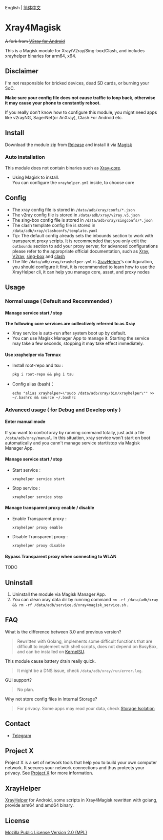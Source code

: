 English | [简体中文](README_zh_CN.md)

# Xray4Magisk

~~A fork from [V2ray for Android](https://github.com/Magisk-Modules-Repo/v2ray)~~

This is a Magisk module for Xray/V2ray/Sing-box/Clash, and includes xrayhelper binaries for arm64, x64.

## Disclaimer

I'm not responsible for bricked devices, dead SD cards, or burning your SoC.

**Make sure your config file does not cause traffic to loop back, otherwise it may cause your phone to constantly reboot.**

If you really don't know how to configure this module, you mignt need apps like v2rayNG, SagerNet(or AnXray), Clash For Android etc.

## Install

Download the module zip from [Release](https://github.com/Asterisk4Magisk/Xray4Magisk/releases) and install it via [Magisk](https://github.com/topjohnwu/Magisk)

### Auto installation

This module does not contain binaries such as [Xray-core](https://github.com/XTLS/Xray-core).

- Using Magisk to install.  
  You can configure the `xrayhelper.yml` inside, to choose core

## Config

- The xray config file is stored in `/data/adb/xray/confs/*.json`
- The v2ray config file is stored in `/data/adb/xray/v2ray.v5.json`
- The sing-box config file is stored in `/data/adb/xray/singconfs/*.json`
- The clash template config file is stored in `/data/adb/xray/clashconfs/template.yaml`
- Tip: The default config already sets the inbounds section to work with transparent proxy scripts. It is recommended that you only edit the `outbounds` section to add your proxy server, for advanced configurations please refer to the appropriate official documentation, such as [Xray](https://xtls.github.io/), [V2ray](https://www.v2fly.org/), [sing-box](https://sing-box.sagernet.org/) and [clash](https://dreamacro.github.io/clash/)
- The file `/data/adb/xray/xrayhelper.yml` is [XrayHelper](https://github.com/Asterisk4Magisk/XrayHelper)'s configuration, you should configure it first, it is recommended to learn how to use the XrayHelper cli, it can help you manage core, asset, and proxy nodes

## Usage

### Normal usage ( Default and Recommended )

#### Manage service start / stop

**The following core services are collectively referred to as Xray**

- Xray service is auto-run after system boot up by default.
- You can use Magisk Manager App to manage it. Starting the service may take a few seconds, stopping it may take effect immediately.

#### Use xrayhelper via Termux

- Install root-repo and tsu :

    `pkg i root-repo && pkg i tsu`
- Config alias (bash)：

    `echo "alias xrayhelper=\"sudo /data/adb/xray/bin/xrayhelper\"" >> ~/.bashrc && source ~/.bashrc`

### Advanced usage ( for Debug and Develop only )

#### Enter manual mode

If you want to control xray by running command totally, just add a file `/data/adb/xray/manual`. In this situation, xray service won't start on boot automatically and you cann't manage service start/stop via Magisk Manager App.

#### Manage service start / stop
- Start service :

    `xrayhelper service start`

- Stop service :

    `xrayhelper service stop`

#### Manage transparent proxy enable / disable

  - Enable Transparent proxy :

    `xrayhelper proxy enable`

  - Disable Transparent proxy :

    `xrayhelper proxy disable`

#### Bypass Transparent proxy when connecting to WLAN

TODO

## Uninstall

1. Uninstall the module via Magisk Manager App.
2. You can clean xray data dir by running command `rm -rf /data/adb/xray && rm -rf /data/adb/service.d/xray4magisk_service.sh` .

## FAQ

What is the difference between 3.0 and previous version?

> Rewritten with Golang, implements some difficult functions that are difficult to implement with shell scripts, does not depend on BusyBox, and can be installed  on [KernelSU](https://github.com/tiann/KernelSU).

This module cause battery drain really quick.

> It might be a DNS issue, check `/data/adb/xray/run/error.log`.

GUI support?

> No plan.

Why not store config files in Internal Storage?

> For privacy. Some apps may read your data, check [Storage Isolation](https://sr.rikka.app/guide/)

## Contact

- [Telegram](https://t.me/AsteriskFactory)

## Project X

Project X is a set of network tools that help you to build your own computer network. It secures your network connections and thus protects your privacy. See [Project X](https://github.com/XTLS/xray-core) for more information.

## XrayHelper

[XrayHelper](https://github.com/Asterisk4Magisk/XrayHelper) for Android, some scripts in Xray4Magisk rewritten with golang, provide arm64 and amd64 binary.

## License

[Mozilla Public License Version 2.0 (MPL)](https://raw.githubusercontent.com/XTLS/xray-core/master/LICENSE)

